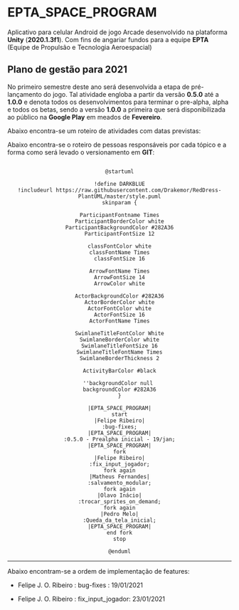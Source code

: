 # EPTA_SPACE_PROGRAM
Aplicativo para celular Android de jogo Arcade desenvolvido na plataforma **Unity** (**2020.1.3f1**). Com fins de angariar fundos para a equipe **EPTA** (Equipe de Propulsão e Tecnologia Aeroespacial)

## Plano de gestão para 2021
No primeiro semestre deste ano será desenvolvida a etapa de pré-lançamento do jogo. Tal atividade engloba a partir da versão **0.5.0** até a **1.0.0** e denota todos os desenvolvimentos para terminar o pre-alpha, alpha e todos os betas, sendo a versão **1.0.0** a primeira que será disponibilizada ao público na **Google Play** em meados de **Fevereiro**.

Abaixo encontra-se um roteiro de atividades com datas previstas:

Abaixo encontra-se o roteiro de pessoas responsáveis por cada tópico e a forma como será levado o versionamento em **GIT**:

<div style='text-align:center'>

```plantuml

@startuml

!define DARKBLUE
!includeurl https://raw.githubusercontent.com/Drakemor/RedDress-PlantUML/master/style.puml
skinparam {

ParticipantFontname Times
ParticipantBorderColor white
ParticipantBackgroundColor #282A36
ParticipantFontSize 12

classFontColor white
classFontName Times
classFontSize 16

ArrowFontName Times
ArrowFontSize 14
ArrowColor white

ActorBackgroundColor #282A36
ActorBorderColor white
ActorFontColor white
ActorFontSize 16
ActorFontName Times

SwimlaneTitleFontColor White
SwimlaneBorderColor white
SwimlaneTitleFontSize 16
SwimlaneTitleFontName Times
SwimlaneBorderThickness 2

ActivityBarColor #black

''backgroundColor null 
backgroundColor #282A36
}

|EPTA_SPACE_PROGRAM|
start
|Felipe Ribeiro|
:bug-fixes;
|EPTA_SPACE_PROGRAM|
:0.5.0 - Prealpha inicial - 19/jan;
|EPTA_SPACE_PROGRAM|
fork
|Felipe Ribeiro|
:fix_input_jogador;
fork again
|Matheus Fernandes|
:salvamento_modular;
fork again
|Olavo Inácio|
:trocar_sprites_on_demand;
fork again
|Pedro Melo|
:Queda_da_tela_inicial;
|EPTA_SPACE_PROGRAM|
end fork
stop

@enduml

```
</div>

---
Abaixo encontram-se a ordem de implementação de features:

- Felipe J. O. Ribeiro : bug-fixes : 19/01/2021

- Felipe J. O. Ribeiro : fix_input_jogador: 23/01/2021
